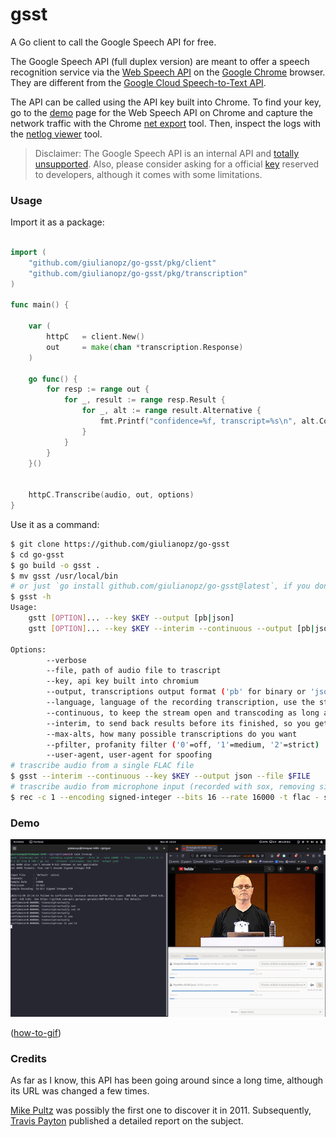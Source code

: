 # gsst

A Go client to call the Google Speech API for free.

The Google Speech API (full duplex version) are meant to offer a speech recognition service via the [Web Speech API](https://developer.mozilla.org/en-US/docs/Web/API/Web_Speech_API/Using_the_Web_Speech_API) on the [Google Chrome](https://source.chromium.org/chromium/chromium/src/+/main:content/browser/speech/speech_recognition_engine.cc) browser. They are different from the [Google Cloud Speech-to-Text API](https://cloud.google.com/speech-to-text/v2/docs). 

The API can be called using the API key built into Chrome. To find your key, go to the [demo](https://www.google.com/intl/en/chrome/demos/speech.html) page for the Web Speech API on Chrome and capture the network traffic with the Chrome [net export](chrome://net-export/) tool. Then, inspect the logs with the [netlog viewer](https://netlog-viewer.appspot.com/#import) tool.

> Disclaimer: The Google Speech API is an internal API and [totally unsupported](https://lists.w3.org/Archives/Public/public-speech-api/2013Jul/0001.html). Also, please consider asking for a official [key](https://www.chromium.org/developers/how-tos/api-keys/) reserved to developers, although it comes with some limitations.

### Usage

Import it as a package:
```go

import (
    "github.com/giulianopz/go-gsst/pkg/client"
	"github.com/giulianopz/go-gsst/pkg/transcription"
)

func main() {

	var (
		httpC   = client.New()
		out     = make(chan *transcription.Response)
	)

    go func() {
		for resp := range out {
			for _, result := range resp.Result {
				for _, alt := range result.Alternative {
					fmt.Printf("confidence=%f, transcript=%s\n", alt.Confidence, strings.TrimSpace(alt.Transcript))
				}
			}
		}
	}()


    httpC.Transcribe(audio, out, options)
}
```

Use it as a command:
```bash
$ git clone https://github.com/giulianopz/go-gsst
$ cd go-gsst
$ go build -o gsst .
$ mv gsst /usr/local/bin
# or just `go install github.com/giulianopz/go-gsst@latest`, if you don't want to rename the binary
$ gsst -h
Usage:
    gstt [OPTION]... --key $KEY --output [pb|json]
    gstt [OPTION]... --key $KEY --interim --continuous --output [pb|json]

Options:
        --verbose
        --file, path of audio file to trascript
        --key, api key built into chromium
        --output, transcriptions output format ('pb' for binary or 'json' for text)
        --language, language of the recording transcription, use the standard webcodes for your language, i.e. 'en-US' for English-US, 'ru' for Russian, etc. please, see https://en.wikipedia.org/wiki/IETF_language_tag
        --continuous, to keep the stream open and transcoding as long as there is no silence
        --interim, to send back results before its finished, so you get a live stream of possible transcriptions as it processes the audio
        --max-alts, how many possible transcriptions do you want
        --pfilter, profanity filter ('0'=off, '1'=medium, '2'=strict)
        --user-agent, user-agent for spoofing
# trascribe audio from a single FLAC file
$ gsst --interim --continuous --key $KEY --output json --file $FILE
# trascribe audio from microphone input (recorded with sox, removing silence)
$ rec -c 1 --encoding signed-integer --bits 16 --rate 16000 -t flac - silence 1 0.1 1% -1 0.5 1% | gsst --interim --continuous --key $KEY --output json
```

### Demo

![livecapdemo](./assets/demo.gif)

([how-to-gif](https://gist.github.com/paulirish/b6cf161009af0708315c))

### Credits

As far as I know, this API has been going around since a long time, although its URL was changed a few times.  

[Mike Pultz](https://mikepultz.com/2011/03/accessing-google-speech-api-chrome-11/) was possibly the first one to discover it in 2011. Subsequently, [Travis Payton](http://blog.travispayton.com/wp-content/uploads/2014/03/Google-Speech-API.pdf) published a detailed report on the subject.


